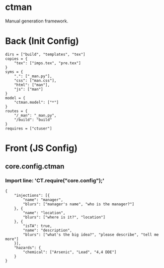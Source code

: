 # ctman
Manual generation framework.


# Back (Init Config)

    dirs = ["build", "templates", "tex"]
    copies = {
    	"tex": ["imps.tex", "pre.tex"]
    }
    syms = {
    	".": ["_man.py"],
    	"css": ["man.css"],
    	"html": ["man"],
    	"js": ["man"]
    }
    model = {
    	"ctman.model": ["*"]
    }
    routes = {
    	"/_man": "_man.py",
    	"/build": "build"
    }
    requires = ["ctuser"]
    

# Front (JS Config)

## core.config.ctman
### Import line: 'CT.require("core.config");'
    {
        "injections": [{
            "name": "manager",
            "blurs": ["manager's name", "who is the manager?"]
        }, {
            "name": "location",
            "blurs": ["where is it?", "location"]
        }, {
            "isTA": true,
            "name": "description",
            "blurs": ["what's the big idea?", "please describe", "tell me more"]
        }],
        "hazards": {
            "chemical": ["Arsenic", "Lead", "4,4 DDE"]
        }
    }